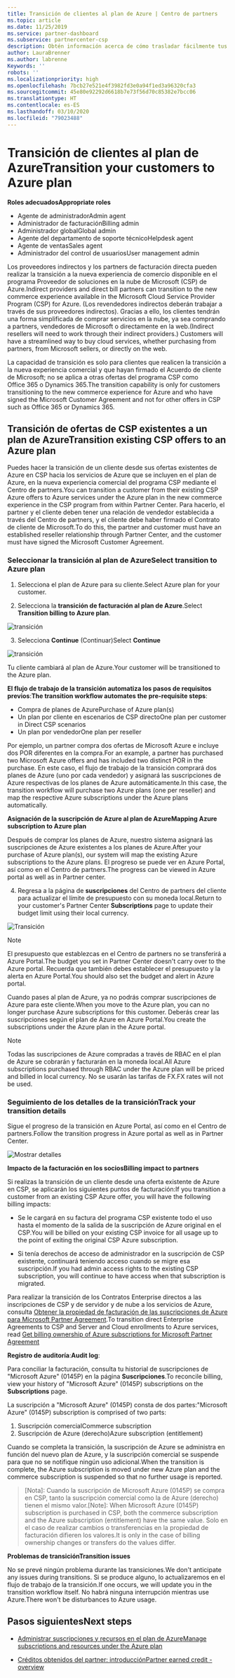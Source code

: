 ```yaml
---
title: Transición de clientes al plan de Azure | Centro de partners
ms.topic: article
ms.date: 11/25/2019
ms.service: partner-dashboard
ms.subservice: partnercenter-csp
description: Obtén información acerca de cómo trasladar fácilmente tus clientes al plan de Azure.
author: LauraBrenner
ms.author: labrenne
Keywords: ''
robots: ''
ms.localizationpriority: high
ms.openlocfilehash: 7bcb27e521e4f3982fd3e0a94f1ed3a96320cfa3
ms.sourcegitcommit: 45e80e92292d6618b7e73f56d70c85382e7bcc06
ms.translationtype: HT
ms.contentlocale: es-ES
ms.lasthandoff: 03/10/2020
ms.locfileid: "79023488"
---
```

# <a name="transition-your-customers-to-azure-plan"></a><span data-ttu-id="8b32d-103">Transición de clientes al plan de Azure</span><span class="sxs-lookup"><span data-stu-id="8b32d-103">Transition your customers to Azure plan</span></span>

<span data-ttu-id="8b32d-104">**Roles adecuados**</span><span class="sxs-lookup"><span data-stu-id="8b32d-104">**Appropriate roles**</span></span>

- <span data-ttu-id="8b32d-105">Agente de administrador</span><span class="sxs-lookup"><span data-stu-id="8b32d-105">Admin agent</span></span>
- <span data-ttu-id="8b32d-106">Administrador de facturación</span><span class="sxs-lookup"><span data-stu-id="8b32d-106">Billing admin</span></span>
- <span data-ttu-id="8b32d-107">Administrador global</span><span class="sxs-lookup"><span data-stu-id="8b32d-107">Global admin</span></span>
- <span data-ttu-id="8b32d-108">Agente del departamento de soporte técnico</span><span class="sxs-lookup"><span data-stu-id="8b32d-108">Helpdesk agent</span></span>
- <span data-ttu-id="8b32d-109">Agente de ventas</span><span class="sxs-lookup"><span data-stu-id="8b32d-109">Sales agent</span></span>
- <span data-ttu-id="8b32d-110">Administrador del control de usuarios</span><span class="sxs-lookup"><span data-stu-id="8b32d-110">User management admin</span></span>

<span data-ttu-id="8b32d-111">Los proveedores indirectos y los partners de facturación directa pueden realizar la transición a la nueva experiencia de comercio disponible en el programa Proveedor de soluciones en la nube de Microsoft (CSP) de Azure.</span><span class="sxs-lookup"><span data-stu-id="8b32d-111">Indirect providers and direct bill partners can transition to the new commerce experience available in the Microsoft Cloud Service Provider Program (CSP) for Azure.</span></span> <span data-ttu-id="8b32d-112">(Los revendedores indirectos deberán trabajar a través de sus proveedores indirectos). Gracias a ello, los clientes tendrán una forma simplificada de comprar servicios en la nube, ya sea comprando a partners, vendedores de Microsoft o directamente en la web.</span><span class="sxs-lookup"><span data-stu-id="8b32d-112">(Indirect resellers will need to work through their indirect providers.) Customers will have a streamlined way to buy cloud services, whether purchasing from partners, from Microsoft sellers, or directly on the web.</span></span>

<span data-ttu-id="8b32d-113">La capacidad de transición es solo para clientes que realicen la transición a la nueva experiencia comercial y que hayan firmado el Acuerdo de cliente de Microsoft; no se aplica a otras ofertas del programa CSP como Office 365 o Dynamics 365.</span><span class="sxs-lookup"><span data-stu-id="8b32d-113">The transition capability is only for customers transitioning to the new commerce experience for Azure and who have signed the Microsoft Customer Agreement and not for other offers in CSP such as Office 365 or Dynamics 365.</span></span>

## <a name="transition-existing-csp-offers-to-an-azure-plan"></a><span data-ttu-id="8b32d-114">Transición de ofertas de CSP existentes a un plan de Azure</span><span class="sxs-lookup"><span data-stu-id="8b32d-114">Transition existing CSP offers to an Azure plan</span></span>

<span data-ttu-id="8b32d-115">Puedes hacer la transición de un cliente desde sus ofertas existentes de Azure en CSP hacia los servicios de Azure que se incluyen en el plan de Azure, en la nueva experiencia comercial del programa CSP mediante el Centro de partners.</span><span class="sxs-lookup"><span data-stu-id="8b32d-115">You can transition a customer from their existing CSP Azure offers to Azure services under the Azure plan in the new commerce experience in the CSP program from within Partner Center.</span></span> <span data-ttu-id="8b32d-116">Para hacerlo, el partner y el cliente deben tener una relación de vendedor establecida a través del Centro de partners, y el cliente debe haber firmado el Contrato de cliente de Microsoft.</span><span class="sxs-lookup"><span data-stu-id="8b32d-116">To do this, the partner and customer must have an established reseller relationship through Partner Center, and the customer must have signed the Microsoft Customer Agreement.</span></span>

### <a name="select-transition-to-azure-plan"></a><span data-ttu-id="8b32d-117">Seleccionar la transición al plan de Azure</span><span class="sxs-lookup"><span data-stu-id="8b32d-117">Select transition to Azure plan</span></span>

1. <span data-ttu-id="8b32d-118">Selecciona el plan de Azure para su cliente.</span><span class="sxs-lookup"><span data-stu-id="8b32d-118">Select Azure plan for your customer.</span></span>

2. <span data-ttu-id="8b32d-119">Selecciona la **transición de facturación al plan de Azure**.</span><span class="sxs-lookup"><span data-stu-id="8b32d-119">Select **Transition billing to Azure plan**.</span></span>

![transición](images/azure/transition1.png)

3. <span data-ttu-id="8b32d-121">Selecciona **Continue** (Continuar)</span><span class="sxs-lookup"><span data-stu-id="8b32d-121">Select **Continue**</span></span>

![transición](images/azure/transition2.png)

<span data-ttu-id="8b32d-123">Tu cliente cambiará al plan de Azure.</span><span class="sxs-lookup"><span data-stu-id="8b32d-123">Your customer will be transitioned to the Azure plan.</span></span>

<span data-ttu-id="8b32d-124">**El flujo de trabajo de la transición automatiza los pasos de requisitos previos**:</span><span class="sxs-lookup"><span data-stu-id="8b32d-124">**The transition workflow automates the pre-requisite steps**:</span></span>

- <span data-ttu-id="8b32d-125">Compra de planes de Azure</span><span class="sxs-lookup"><span data-stu-id="8b32d-125">Purchase of Azure plan(s)</span></span>
- <span data-ttu-id="8b32d-126">Un plan por cliente en escenarios de CSP directo</span><span class="sxs-lookup"><span data-stu-id="8b32d-126">One plan per customer in Direct CSP scenarios</span></span>  
- <span data-ttu-id="8b32d-127">Un plan por vendedor</span><span class="sxs-lookup"><span data-stu-id="8b32d-127">One plan per reseller</span></span>  

<span data-ttu-id="8b32d-128">Por ejemplo, un partner compra dos ofertas de Microsoft Azure e incluye dos POR diferentes en la compra.</span><span class="sxs-lookup"><span data-stu-id="8b32d-128">For an example, a partner has purchased two Microsoft Azure offers and has included two distinct POR in the purchase.</span></span> <span data-ttu-id="8b32d-129">En este caso, el flujo de trabajo de la transición comprará dos planes de Azure (uno por cada vendedor) y asignará las suscripciones de Azure respectivas de los planes de Azure automáticamente.</span><span class="sxs-lookup"><span data-stu-id="8b32d-129">In this case, the transition workflow will purchase two Azure plans (one per reseller) and map the respective Azure subscriptions under the Azure plans automatically.</span></span>  

<span data-ttu-id="8b32d-130">**Asignación de la suscripción de Azure al plan de Azure**</span><span class="sxs-lookup"><span data-stu-id="8b32d-130">**Mapping Azure subscription to Azure plan**</span></span>

<span data-ttu-id="8b32d-131">Después de comprar los planes de Azure, nuestro sistema asignará las suscripciones de Azure existentes a los planes de Azure.</span><span class="sxs-lookup"><span data-stu-id="8b32d-131">After your purchase of Azure plan(s), our system will map the existing Azure subscriptions to the Azure plans.</span></span> <span data-ttu-id="8b32d-132">El progreso se puede ver en Azure Portal, así como en el Centro de partners.</span><span class="sxs-lookup"><span data-stu-id="8b32d-132">The progress can be viewed in Azure portal as well as in Partner center.</span></span> 

4. <span data-ttu-id="8b32d-133">Regresa a la página de **suscripciones**  del Centro de partners del cliente para actualizar el límite de presupuesto con su moneda local.</span><span class="sxs-lookup"><span data-stu-id="8b32d-133">Return to your customer's Partner Center **Subscriptions** page to update their budget limit using their local currency.</span></span> 

![Transición](images/azure/transition3.png)

>[!NOTE]
><span data-ttu-id="8b32d-135">El presupuesto que establezcas en el Centro de partners no se transferirá a Azure Portal.</span><span class="sxs-lookup"><span data-stu-id="8b32d-135">The budget you set in Partner Center doesn't carry over to the Azure portal.</span></span> <span data-ttu-id="8b32d-136">Recuerda que también debes establecer el presupuesto y la alerta en Azure Portal.</span><span class="sxs-lookup"><span data-stu-id="8b32d-136">You should also set the budget and alert in Azure portal.</span></span>

<span data-ttu-id="8b32d-137">Cuando pases al plan de Azure, ya no podrás comprar suscripciones de Azure para este cliente.</span><span class="sxs-lookup"><span data-stu-id="8b32d-137">When you move to the Azure plan, you can no longer purchase Azure subscriptions for this customer.</span></span> <span data-ttu-id="8b32d-138">Deberás crear las suscripciones según el plan de Azure en Azure Portal.</span><span class="sxs-lookup"><span data-stu-id="8b32d-138">You create the subscriptions under the Azure plan in the Azure portal.</span></span>

>[!NOTE]
> <span data-ttu-id="8b32d-139">Todas las suscripciones de Azure compradas a través de RBAC en el plan de Azure se cobrarán y facturarán en la moneda local.</span><span class="sxs-lookup"><span data-stu-id="8b32d-139">All Azure subscriptions purchased through RBAC under the Azure plan will be priced and billed in local currency.</span></span> <span data-ttu-id="8b32d-140">No se usarán las tarifas de FX.</span><span class="sxs-lookup"><span data-stu-id="8b32d-140">FX rates will not be used.</span></span>

### <a name="track-your-transition-details"></a><span data-ttu-id="8b32d-141">Seguimiento de los detalles de la transición</span><span class="sxs-lookup"><span data-stu-id="8b32d-141">Track your transition details</span></span>

<span data-ttu-id="8b32d-142">Sigue el progreso de la transición en Azure Portal, así como en el Centro de partners.</span><span class="sxs-lookup"><span data-stu-id="8b32d-142">Follow the transition progress in Azure portal as well as in Partner Center.</span></span>

![Mostrar detalles](images/azure/details1.png)

<span data-ttu-id="8b32d-144">**Impacto de la facturación en los socios**</span><span class="sxs-lookup"><span data-stu-id="8b32d-144">**Billing impact to partners**</span></span>

<span data-ttu-id="8b32d-145">Si realizas la transición de un cliente desde una oferta existente de Azure en CSP, se aplicarán los siguientes puntos de facturación:</span><span class="sxs-lookup"><span data-stu-id="8b32d-145">If you transition a customer from an existing CSP Azure offer, you will have the following billing impacts:</span></span>

- <span data-ttu-id="8b32d-146">Se le cargará en su factura del programa CSP existente todo el uso hasta el momento de la salida de la suscripción de Azure original en el CSP.</span><span class="sxs-lookup"><span data-stu-id="8b32d-146">You will be billed on your existing CSP invoice for all usage up to the point of exiting the original CSP Azure subscription.</span></span>

- <span data-ttu-id="8b32d-147">Si tenía derechos de acceso de administrador en la suscripción de CSP existente, continuará teniendo acceso cuando se migre esa suscripción.</span><span class="sxs-lookup"><span data-stu-id="8b32d-147">If you had admin access rights to the existing CSP subscription, you will continue to have access when that subscription is migrated.</span></span>

<span data-ttu-id="8b32d-148">Para realizar la transición de los Contratos Enterprise directos a las inscripciones de CSP y de servidor y de nube a los servicios de Azure, consulta [Obtener la propiedad de facturación de las suscripciones de Azure para Microsoft Partner Agreement](https://docs.microsoft.com/azure/billing/mpa-request-ownership).</span><span class="sxs-lookup"><span data-stu-id="8b32d-148">To transition direct Enterprise Agreements to CSP and Server and Cloud enrollments to Azure services, read [Get billing ownership of Azure subscriptions for Microsoft Partner Agreement](https://docs.microsoft.com/azure/billing/mpa-request-ownership)</span></span>

<span data-ttu-id="8b32d-149">**Registro de auditoría**:</span><span class="sxs-lookup"><span data-stu-id="8b32d-149">**Audit log**:</span></span>

<span data-ttu-id="8b32d-150">Para conciliar la facturación, consulta tu historial de suscripciones de "Microsoft Azure" (0145P) en la página **Suscripciones**.</span><span class="sxs-lookup"><span data-stu-id="8b32d-150">To reconcile billing, view your history of "Microsoft Azure" (0145P) subscriptions on the **Subscriptions** page.</span></span> 

<span data-ttu-id="8b32d-151">La suscripción a "Microsoft Azure" (0145P) consta de dos partes:</span><span class="sxs-lookup"><span data-stu-id="8b32d-151">"Microsoft Azure" (0145P) subscription is comprised of two parts:</span></span>
1. <span data-ttu-id="8b32d-152">Suscripción comercial</span><span class="sxs-lookup"><span data-stu-id="8b32d-152">Commerce subscription</span></span> 
2. <span data-ttu-id="8b32d-153">Suscripción de Azure (derecho)</span><span class="sxs-lookup"><span data-stu-id="8b32d-153">Azure subscription (entitlement)</span></span>

<span data-ttu-id="8b32d-154">Cuando se completa la transición, la suscripción de Azure se administra en función del nuevo plan de Azure, y la suscripción comercial se suspende para que no se notifique ningún uso adicional.</span><span class="sxs-lookup"><span data-stu-id="8b32d-154">When the transition is complete, the Azure subscription is moved under new Azure plan and the commerce subscription is suspended so that no further usage is reported.</span></span>  

><span data-ttu-id="8b32d-155">[Nota]\: Cuando la suscripción de Microsoft Azure (0145P) se compra en CSP, tanto la suscripción comercial como la de Azure (derecho) tienen el mismo valor.</span><span class="sxs-lookup"><span data-stu-id="8b32d-155">[Note]: When Microsoft Azure (0145P) subscription is purchased in CSP, both the commerce subscription and the Azure subscription (entitlement) have the same value.</span></span> <span data-ttu-id="8b32d-156">Solo en el caso de realizar cambios o transferencias en la propiedad de facturación difieren los valores.</span><span class="sxs-lookup"><span data-stu-id="8b32d-156">It is only in the case of billing ownership changes or transfers do the values differ.</span></span> 

<span data-ttu-id="8b32d-157">**Problemas de transición**</span><span class="sxs-lookup"><span data-stu-id="8b32d-157">**Transition issues**</span></span>

<span data-ttu-id="8b32d-158">No se prevé ningún problema durante las transiciones.</span><span class="sxs-lookup"><span data-stu-id="8b32d-158">We don't anticipate any issues during transitions.</span></span> <span data-ttu-id="8b32d-159">Si se produce alguno, lo actualizaremos en el flujo de trabajo de la transición.</span><span class="sxs-lookup"><span data-stu-id="8b32d-159">If one occurs, we will update you in the transition workflow itself.</span></span> <span data-ttu-id="8b32d-160">No habrá ninguna interrupción mientras use Azure.</span><span class="sxs-lookup"><span data-stu-id="8b32d-160">There won't be disturbances to Azure usage.</span></span>  

## <a name="next-steps"></a><span data-ttu-id="8b32d-161">Pasos siguientes</span><span class="sxs-lookup"><span data-stu-id="8b32d-161">Next steps</span></span>

- [<span data-ttu-id="8b32d-162">Administrar suscripciones y recursos en el plan de Azure</span><span class="sxs-lookup"><span data-stu-id="8b32d-162">Manage subscriptions and resources under the Azure plan</span></span>](azure-plan-manage.md)

- [<span data-ttu-id="8b32d-163">Créditos obtenidos del partner: introducción</span><span class="sxs-lookup"><span data-stu-id="8b32d-163">Partner earned credit - overview</span></span>](partner-earned-credit.md)



